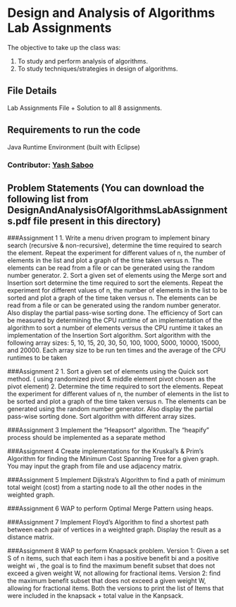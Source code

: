 # Design and Analysis of Algorithms Lab Assignments
The objective to take up the class was: 
1. To study and perform analysis of algorithms.
2. To study techniques/strategies in design of algorithms.

## File Details
Lab Assignments File + Solution to all 8 assignments.

## Requirements to run the code
Java Runtime Environment (built with Eclipse)

### Contributor: [Yash Saboo](https://github.com/yashsaboo)

## Problem Statements (You can download the following list from DesignAndAnalysisOfAlgorithmsLabAssignments.pdf file present in this directory)
###Assignment 1
	1.	Write a menu driven program to implement binary search (recursive & non-recursive), determine the time required to search the element. Repeat the experiment for different values of n, the number of elements in the list and plot a graph of the time taken versus n. The elements can be read from a file or can be generated using the random number generator.
	2.	Sort a given set of elements using the Merge sort and Insertion sort determine the time required to sort the elements. Repeat the experiment for different values of n, the number of elements in the list to be sorted and plot a graph of the time taken versus n. The elements can be read from a file or can be generated using the random number generator. Also display the partial pass-wise sorting done. The efficiency of Sort can be measured by determining the CPU runtime of an implementation of the algorithm to sort a number of elements versus the CPU runtime it takes an implementation of the Insertion Sort algorithm. Sort algorithm with the following array sizes: 5, 10, 15, 20, 30, 50, 100, 1000, 5000, 10000, 15000, and 20000. Each array size to be run ten times and the average of the CPU runtimes to be taken

###Assignment 2
	1.	Sort a given set of elements using the Quick sort method. ( using randomized pivot & middle element pivot chosen as the pivot element) 
	2.	Determine the time required to sort the elements. Repeat the experiment for different values of n, the number of elements in the list to be sorted and plot a graph of the time taken versus n. The elements can be generated using the random number generator. Also display the partial pass-wise sorting done. Sort algorithm with different array sizes.

###Assignment 3
	Implement the “Heapsort” algorithm. The “heapify” process should be implemented as a separate method

###Assignment 4
	Create implementations for the Kruskal’s & Prim’s Algorithm for finding the Minimum Cost Spanning Tree for a given graph. You may input the graph from file and use adjacency matrix.  

###Assignment 5
	Implement Dijkstra’s Algorithm to find a path of minimum total weight (cost) from a starting node to all the other nodes in the weighted graph.

###Assignment 6
	WAP to perform Optimal Merge Pattern using heaps.

###Assignment 7
	Implement Floyd’s Algorithm to find a shortest path between each pair of vertices in a weighted graph. Display the result as a distance matrix.

###Assignment 8
	WAP to perform Knapsack problem.
		Version 1: Given a set S of n items, such that each item i has a positive benefit bi and a positive weight wi , the goal is to find the maximum benefit subset that does not exceed a given weight W, not allowing for fractional items. 
		Version 2: find the maximum benefit subset that does not exceed a given weight W, allowing for fractional items. 
	Both the versions to print the list of Items that were included in the knapsack + total value in the Kanpsack.
